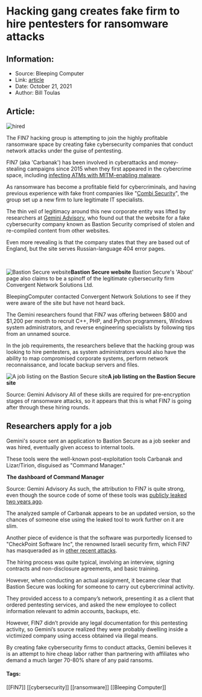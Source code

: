 # Hacking gang creates fake firm to hire pentesters for ransomware attacks
### 

## Information:
+ Source: Bleeping Computer
+ Link: [article](https://www.bleepingcomputer.com/news/security/hacking-gang-creates-fake-firm-to-hire-pentesters-for-ransomware-attacks/)
+ Date: October 21, 2021
+ Author: Bill Toulas


## Article:
![hired](https://www.bleepstatic.com/content/hl-images/2021/10/21/hire.jpg)


The FIN7 hacking group is attempting to join the highly profitable ransomware space by creating fake cybersecurity companies that conduct network attacks under the guise of pentesting.


FIN7 (aka 'Carbanak') has been involved in cyberattacks and money-stealing campaigns since 2015 when they first appeared in the cybercrime space, including [infecting ATMs with MITM-enabling malware](https://www.bleepingcomputer.com/news/security/fin7-hackers-load-new-rat-malware-into-atm-makers-software/).






As ransomware has become a profitable field for cybercriminals, and having previous experience with fake front companies like "[Combi Security](https://www.bleepingcomputer.com/news/security/us-charges-three-members-of-fin7-carbanak-hacker-group/)", the group set up a new firm to lure legitimate IT specialists.


The thin veil of legitimacy around this new corporate entity was lifted by researchers at [Gemini Advisory](http://geminiadvisory.io/fin7-ransomware-bastion-secure), who found out that the website for a fake cybersecurity company known as Bastion Security comprised of stolen and re-compiled content from other websites.


Even more revealing is that the company states that they are based out of England, but the site serves Russian-language 404 error pages.


​



![Bastion Secure website](https://www.bleepstatic.com/images/news/u/1220909/Security/website.jpg)**Bastion Secure website**
Bastion Secure's 'About' page also claims to be a spinoff of the legitimate cybersecurity firm Convergent Network Solutions Ltd.


BleepingComputer contacted Convergent Network Solutions to see if they were aware of the site but have not heard back.


The Gemini researchers found that FIN7 was offering between $800 and $1,200 per month to recruit C++, PHP, and Python programmers, Windows system administrators, and reverse engineering specialists by following tips from an unnamed source.


In the job requirements, the researchers believe that the hacking group was looking to hire pentesters, as system administrators would also have the ability to map compromised corporate systems, perform network reconnaissance, and locate backup servers and files.



![A job listing on the Bastion Secure site](https://www.bleepstatic.com/images/news/u/1220909/Security/vacancy.png)**A job listing on the Bastion Secure site**  

Source: Gemini Advisory
All of these skills are required for pre-encryption stages of ransomware attacks, so it appears that this is what FIN7 is going after through these hiring rounds.


Researchers apply for a job
---------------------------


Gemini's source sent an application to Bastion Secure as a job seeker and was hired, eventually given access to internal tools.


These tools were the well-known post-exploitation tools Carbanak and Lizar/Tirion, disguised as "Command Manager."



![The dashboard of Command Manager](data:image/gif;base64,R0lGODlhAQABAAAAACH5BAEKAAEALAAAAAABAAEAAAICTAEAOw==)**The dashboard of Command Manager**  

Source: Gemini Advisory
As such, the attribution to FIN7 is quite strong, even though the source code of some of these tools was [publicly leaked two years ago](https://www.bleepingcomputer.com/news/security/source-code-for-carbanak-backdoor-shared-with-larger-infosec-community/).


The analyzed sample of Carbanak appears to be an updated version, so the chances of someone else using the leaked tool to work further on it are slim.


Another piece of evidence is that the software was purportedly licensed to "CheckPoint Software Inc", the renowned Israeli security firm, which FIN7 has masqueraded as in [other recent attacks](http://threatpost.com/fin7-backdoor-ethical-hacking-tool/166194/).


The hiring process was quite typical, involving an interview, signing contracts and non-disclosure agreements, and basic training.


However, when conducting an actual assignment, it became clear that Bastion Secure was looking for someone to carry out cybercriminal activity.


They provided access to a company’s network, presenting it as a client that ordered pentesting services, and asked the new employee to collect information relevant to admin accounts, backups, etc.


However, FIN7 didn’t provide any legal documentation for this pentesting activity, so Gemini’s source realized they were probably dwelling inside a victimized company using access obtained via illegal means.


By creating fake cybersecurity firms to conduct attacks, Gemini believes it is an attempt to hire cheap labor rather than partnering with affiliates who demand a much larger 70-80% share of any paid ransoms.




#### Tags:
[[FIN7]] [[cybersecurity]] [[ransomware]] [[Bleeping Computer]]
